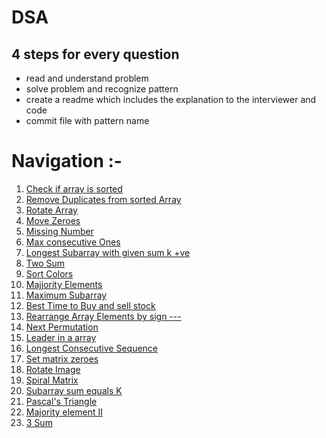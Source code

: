 # DSA
## 4 steps for every question
- read and understand problem
- solve problem and recognize pattern
- create a readme which includes the explanation to the interviewer and code
- commit file with pattern name

# Navigation :-
1. [Check if array is sorted](./1752.%20Check%20if%20Array%20Is%20Sorted%20and%20Rotated.md) <br>
2. [Remove Duplicates from sorted Array](./26.%20Remove%20Duplicates%20from%20Sorted%20Array.md)<br>
3. [Rotate Array](./189.%20Rotate%20Array.md)<br>
4. [Move Zeroes](./283.%20Move%20Zeroes.md)<br>
5. [Missing Number](./268.%20Missing%20Number.md)<br>
6. [Max consecutive Ones](./485.%20Max%20Consecutive%20Ones.md)<br>
7. [Longest Subarray with given sum k +ve](./Longest%20Subarray%20with%20given%20Sum%20K(Positives).md)<br>
8. [Two Sum](./1.%20Two%20Sum.md)<br>
9. [Sort Colors](./75.%20Sort%20Colors.md)<br>
10. [Majjority Elements](./169.%20Majority%20Element.md)<br>
11. [Maximum Subarray](./53.%20Maximum%20Subarray.md)<br>
12. [Best Time to Buy and sell stock](./121.%20Best%20Time%20to%20Buy%20and%20Sell%20Stock.md)<br>
13. [Rearrange Array Elements by sign ---](./)<br>
14. [Next Permutation](./31.%20Next%20Permutation.md)<br>
15. [Leader in a array](./Leaders%20in%20an%20Array.md)<br>
16. [Longest Consecutive Sequence](./128.%20Longest%20Consecutive%20Sequence.md)<br>
17. [Set matrix zeroes](./73.%20Set%20Matrix%20Zeroes.md)<br>
18. [Rotate Image](./48.%20Rotate%20Image.md)<br>
19. [Spiral Matrix](./54.%20Spiral%20Matrix.md)<br>
20. [Subarray sum equals K](./560.%20Subarray%20Sum%20Equals%20K.md)<br>
21. [Pascal's Triangle](./118.%20Pascal's%20Triangle.md)<br>
22. [Majority element II](./229.%20Majority%20Element%20II.md)<br>
23. [3 Sum ](./15.%203Sum.md)<br>

